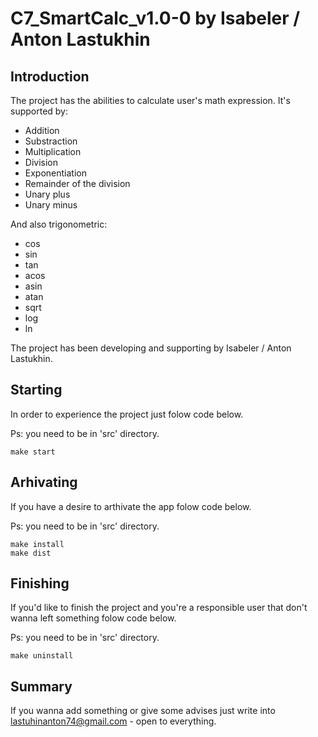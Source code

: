 # C7_SmartCalc_v1.0-0 by Isabeler / Anton Lastukhin

## Introduction

The project has the abilities to calculate user's math expression. It's supported by:

* Addition
* Substraction
* Multiplication
* Division
* Exponentiation
* Remainder of the division
* Unary plus
* Unary minus

And also trigonometric:

* cos
* sin
* tan
* acos
* asin
* atan
* sqrt
* log
* ln

The project has been developing and supporting by Isabeler / Anton Lastukhin.

## Starting

In order to experience the project just folow code below.

Ps: you need to be in 'src' directory.

```
make start
```

## Arhivating

If you have a desire to arthivate the app folow code below.

Ps: you need to be in 'src' directory.

```
make install
make dist
```

## Finishing

If you'd like to finish the project and you're a responsible user that don't wanna left something folow code below.

Ps: you need to be in 'src' directory.

```
make uninstall
```

## Summary

If you wanna add something or give some advises just write into lastuhinanton74@gmail.com - open to everything.
